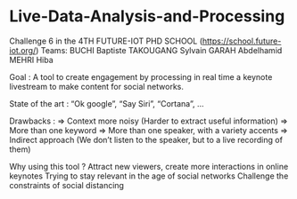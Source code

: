 # Live-Data-Analysis-and-Processing
Challenge 6 in the 4TH FUTURE-IOT PHD SCHOOL (https://school.future-iot.org/)
Teams:
BUCHI Baptiste
TAKOUGANG Sylvain
GARAH Abdelhamid
MEHRI Hiba

Goal : A tool to create engagement by processing in real time a keynote livestream to make content for social networks.

State of the art : “Ok google”, “Say Siri”, “Cortana”, …

Drawbacks :
⇒ Context more noisy (Harder to extract useful information)
⇒ More than one keyword
⇒ More than one speaker, with a variety accents
⇒ Indirect approach (We don’t listen to the speaker, but to a live recording of them)

Why using this tool ?
Attract new viewers, create more interactions in online keynotes
Trying to stay relevant in the age of social networks
Challenge the constraints of social distancing

